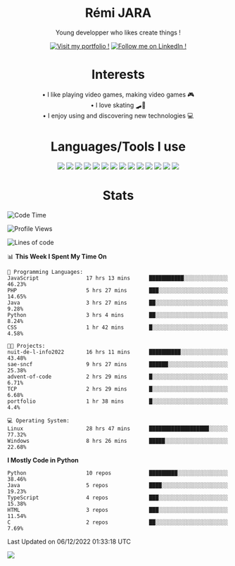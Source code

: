 <div align="center">
  
# Rémi JARA

Young developper who likes create things ! 
  
  [![Visit my portfolio !](https://img.shields.io/badge/Visit%20My%20portfolio!-%23DD0031?style=for-the-badge&logo=github)](http://remi-jara.fr)
  [![Follow me on LinkedIn !](https://img.shields.io/badge/Follow%20me%20on%20LinkedIn!-%231572B6?style=for-the-badge&logo=linkedin)](https://www.linkedin.com/in/rémi-jara-516b30222/)
# Interests

  • I like playing video games, making video games 🎮  \
  • I love skating 🛹🤘 \
  • I enjoy using and discovering new technologies 💻 

 # Languages/Tools I use

  <img src="https://img.shields.io/badge/Java-ED8B00?style=for-the-badge&logo=java&logoColor=white"/>
  <img src="https://img.shields.io/badge/JavaScript-323330?style=for-the-badge&logo=javascript&logoColor=F7DF1E"/>
  <img src="https://img.shields.io/badge/TypeScript-007ACC?style=for-the-badge&logo=typescript&logoColor=white"/>
  <img src="https://img.shields.io/badge/html5-%23E34F26.svg?style=for-the-badge&logo=html5&logoColor=white"/>
  <img src="https://img.shields.io/badge/css3-%231572B6.svg?style=for-the-badge&logo=css3&logoColor=white"/>
  <img src="https://img.shields.io/badge/SCSS-hotpink.svg?style=for-the-badge&logo=SASS&logoColor=white"/>
  <img src="https://img.shields.io/badge/php-%23777BB4.svg?style=for-the-badge&logo=php&logoColor=white"/>
  <img src="https://img.shields.io/badge/angular-%23DD0031.svg?style=for-the-badge&logo=angular&logoColor=white"/>
  <img src="https://img.shields.io/badge/mysql-%2300f.svg?style=for-the-badge&logo=mysql&logoColor=white"/>
  <img src="https://img.shields.io/badge/Python-FFD43B?style=for-the-badge&logo=python&logoColor=blue"/>
  <img src="https://img.shields.io/badge/c-%2300599C.svg?style=for-the-badge&logo=c&logoColor=white"/>
  <img src="https://img.shields.io/badge/Visual_Studio_Code-0078D4?style=for-the-badge&logo=visual%20studio%20code&logoColor=white"/>
  <img src="https://img.shields.io/badge/Arch%20Linux-1793D1?logo=arch-linux&logoColor=fff&style=for-the-badge"/>
  <img src="https://img.shields.io/badge/Linux-FCC624?style=for-the-badge&logo=linux&logoColor=black"/>
  
  
  
# Stats
  
  </div>
  
<!--START_SECTION:waka-->
![Code Time](http://img.shields.io/badge/Code%20Time-278%20hrs%2025%20mins-blue)

![Profile Views](http://img.shields.io/badge/Profile%20Views-28-blue)

![Lines of code](https://img.shields.io/badge/From%20Hello%20World%20I%27ve%20Written-38%20Thousand%20lines%20of%20code-blue)

📊 **This Week I Spent My Time On** 

```text
💬 Programming Languages: 
JavaScript               17 hrs 13 mins      ███████████░░░░░░░░░░░░░░   46.23% 
PHP                      5 hrs 27 mins       ███░░░░░░░░░░░░░░░░░░░░░░   14.65% 
Java                     3 hrs 27 mins       ██░░░░░░░░░░░░░░░░░░░░░░░   9.28% 
Python                   3 hrs 4 mins        ██░░░░░░░░░░░░░░░░░░░░░░░   8.24% 
CSS                      1 hr 42 mins        █░░░░░░░░░░░░░░░░░░░░░░░░   4.58%

🐱‍💻 Projects: 
nuit-de-l-info2022       16 hrs 11 mins      ██████████░░░░░░░░░░░░░░░   43.48% 
sae-sncf                 9 hrs 27 mins       ██████░░░░░░░░░░░░░░░░░░░   25.38% 
advent-of-code           2 hrs 29 mins       █░░░░░░░░░░░░░░░░░░░░░░░░   6.71% 
TCP                      2 hrs 29 mins       █░░░░░░░░░░░░░░░░░░░░░░░░   6.68% 
portfolio                1 hr 38 mins        █░░░░░░░░░░░░░░░░░░░░░░░░   4.4%

💻 Operating System: 
Linux                    28 hrs 47 mins      ███████████████████░░░░░░   77.32% 
Windows                  8 hrs 26 mins       █████░░░░░░░░░░░░░░░░░░░░   22.68%

```

**I Mostly Code in Python** 

```text
Python                   10 repos            █████████░░░░░░░░░░░░░░░░   38.46% 
Java                     5 repos             ████░░░░░░░░░░░░░░░░░░░░░   19.23% 
TypeScript               4 repos             ███░░░░░░░░░░░░░░░░░░░░░░   15.38% 
HTML                     3 repos             ███░░░░░░░░░░░░░░░░░░░░░░   11.54% 
C                        2 repos             ██░░░░░░░░░░░░░░░░░░░░░░░   7.69%

```



 Last Updated on 06/12/2022 01:33:18 UTC
<!--END_SECTION:waka-->
<img src="https://github-readme-stats.vercel.app/api?username=icepick4&count_private=true&show_icons=true&theme=gruvbox" />


